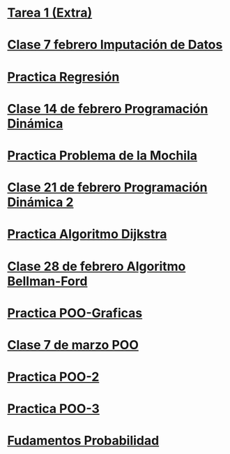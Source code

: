 # [Tarea 1 (Extra)](https://classroom.github.com/a/eV5TPTKI)

# [Clase 7 febrero Imputación de Datos](https://classroom.github.com/a/GBi1EQF8)

# [Practica Regresión](https://classroom.github.com/a/OExUrLNG)

# [Clase 14 de febrero Programación Dinámica](https://classroom.github.com/a/ikzD5jtv)

# [Practica Problema de la Mochila](https://classroom.github.com/a/LbZgNfEE)

# [Clase 21 de febrero Programación Dinámica 2](https://classroom.github.com/a/qXYTsVV6)

# [Practica Algoritmo Dijkstra](https://classroom.github.com/a/zmbJDKdv)

# [Clase 28 de febrero Algoritmo Bellman-Ford](https://classroom.github.com/a/MVvEY9hi)

# [Practica POO-Graficas](https://classroom.github.com/a/piwZ48y2)

# [Clase 7 de marzo POO](https://github.com/EduardoLinceGomez/Programacion-Avanzada-Alumnos/tree/main/POO-Graficas)

# [Practica POO-2](https://classroom.github.com/a/1l3HuqOZ)

# [Practica POO-3](https://classroom.github.com/a/-KAHi1sU)

# [Fudamentos Probabilidad](https://classroom.github.com/a/LGxng2mR)
